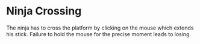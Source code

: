 # Ninja Crossing
 The ninja has to cross the platform by clicking on the mouse which extends his stick. Failure to hold the mouse for the precise moment leads to losing.
